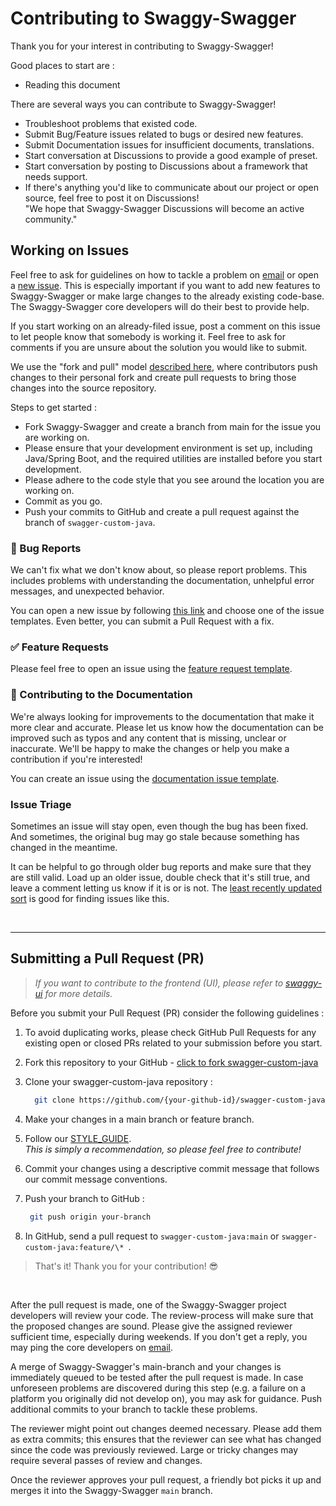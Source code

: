 # Contributing to Swaggy-Swagger

Thank you for your interest in contributing to Swaggy-Swagger!

Good places to start are :
-   Reading this document

There are several ways you can contribute to Swaggy-Swagger!

- Troubleshoot problems that existed code.
- Submit Bug/Feature issues related to bugs or desired new features.
- Submit Documentation issues for insufficient documents, translations.
- Start conversation at Discussions to provide a good example of preset.
- Start conversation by posting to Discussions about a framework that needs support.
- If there's anything you'd like to communicate about our project or open source, feel free to post it on Discussions!  
  "We hope that Swaggy-Swagger Discussions will become an active community."

## Working on Issues

Feel free to ask for guidelines on how to tackle a problem on [email][email] or open a
[new issue][new-issues]. This is especially important if you want to add new
features to Swaggy-Swagger or make large changes to the already existing code-base.
The Swaggy-Swagger core developers will do their best to provide help.

If you start working on an already-filed issue, post a comment on this issue to
let people know that somebody is working it. Feel free to ask for comments if
you are unsure about the solution you would like to submit.

We use the "fork and pull" model [described here][development-models], where
contributors push changes to their personal fork and create pull requests to
bring those changes into the source repository.

Steps to get started :

-   Fork Swaggy-Swagger and create a branch from main for the issue you are working on.
-   Please ensure that your development environment is set up, including Java/Spring Boot, and the required utilities are installed before you start development. 
-   Please adhere to the code style that you see around the location you are
    working on.
-   Commit as you go.
-   Push your commits to GitHub and create a pull request against the branch of `swagger-custom-java`.

### 🐞 Bug Reports

We can't fix what we don't know about, so please report problems. This
includes problems with understanding the documentation, unhelpful error messages,
and unexpected behavior.

You can open a new issue by following [this link][new-issues] and choose one of the issue templates.
Even better, you can submit a Pull Request with a fix.

### ✅ Feature Requests

Please feel free to open an issue using the [feature request template][new-issues].

### 📕 Contributing to the Documentation

We're always looking for improvements to the documentation that make it more clear and accurate.
Please let us know how the documentation can be improved such as typos and any content that is missing, unclear or inaccurate.
We'll be happy to make the changes or help you make a contribution if you're interested!

You can create an issue using the [documentation issue template][new-issues].

### Issue Triage

Sometimes an issue will stay open, even though the bug has been fixed. And
sometimes, the original bug may go stale because something has changed in the
meantime.

It can be helpful to go through older bug reports and make sure that they are
still valid. Load up an older issue, double check that it's still true, and
leave a comment letting us know if it is or is not. The [least recently
updated sort][lru] is good for finding issues like this.

<br>

---

## Submitting a Pull Request (PR)
>_If you want to contribute to the frontend (UI), please refer to [swaggy-ui](https://github.com/Swaggy-Swagger/swaggy-ui?tab=readme-ov-file#ways-to-contribute) for more details._

Before you submit your Pull Request (PR) consider the following guidelines :

  1. To avoid duplicating works, please check GitHub Pull Requests for any existing open or closed PRs related to your submission before you start.

  2. Fork this repository to your GitHub - 
   [click to fork swagger-custom-java](https://github.com/Swaggy-Swagger/swagger-custom-java/fork)

   3. Clone your swagger-custom-java repository :
      ```bash
        git clone https://github.com/{your-github-id}/swagger-custom-java
      ```

  4. Make your changes in a main branch or feature branch.

  5. Follow our [STYLE_GUIDE](https://github.com/Swaggy-Swagger/swagger-custom-java/blob/main/STYLE_GUIDE.md). <br>
   _This is simply a recommendation, so please feel free to contribute!_

  6. Commit your changes using a descriptive commit message that follows our commit message conventions.

  7. Push your branch to GitHub :

     ```bash
      git push origin your-branch
     ```

  8. In GitHub, send a pull request to `swagger-custom-java:main` or `swagger-custom-java:feature/\* `.  
  
  > That's it! Thank you for your contribution! 😎 

<br> 

After the pull request is made, one of the Swaggy-Swagger project developers will review your code.
The review-process will make sure that the proposed changes are sound.
Please give the assigned reviewer sufficient time, especially during weekends.
If you don't get a reply, you may ping the core developers on [email][email]. 

A merge of Swaggy-Swagger's main-branch and your changes is immediately queued
to be tested after the pull request is made. In case unforeseen
problems are discovered during this step (e.g. a failure on a platform you
originally did not develop on), you may ask for guidance. Push additional
commits to your branch to tackle these problems.

The reviewer might point out changes deemed necessary. Please add them as
extra commits; this ensures that the reviewer can see what has changed since
the code was previously reviewed. Large or tricky changes may require several
passes of review and changes.

Once the reviewer approves your pull request, a friendly bot picks it up
and merges it into the Swaggy-Swagger `main` branch.


[new-issues]: https://github.com/Swaggy-Swagger/swagger-custom-java/issues/new/choose
[email]: mailto:clcc001@naver.com
[development-models]: https://docs.github.com/en/pull-requests/collaborating-with-pull-requests/getting-started/about-collaborative-development-models
[lru]: https://docs.github.com/en/search-github/getting-started-with-searching-on-github/sorting-search-results#sort-by-updated-date
